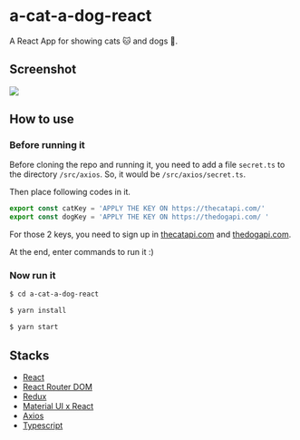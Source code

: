 # a-cat-a-dog-react

A React App for showing cats 🐱 and dogs 🐶.

## Screenshot

![](https://i.loli.net/2019/03/31/5c9fa5418610e.png)

## How to use

### Before running it
Before cloning the repo and running it, you need to add a file `secret.ts` to 
the directory `/src/axios`. So, it would be `/src/axios/secret.ts`.

Then place following codes in it.

```typescript
export const catKey = 'APPLY THE KEY ON https://thecatapi.com/'
export const dogKey = 'APPLY THE KEY ON https://thedogapi.com/ '
```

For those 2 keys, you need to sign up in [thecatapi.com](https://thecatapi.com/) and [thedogapi.com](https://thedogapi.com/).

At the end, enter commands to run it :)

### Now run it
```bash
$ cd a-cat-a-dog-react

$ yarn install

$ yarn start
```

## Stacks

* [React](https://reactjs.org/)
* [React Router DOM](https://reacttraining.com/react-router/core/guides/philosophy)
* [Redux](https://redux.js.org/)
* [Material UI x React](https://material-ui.com/)
* [Axios](https://github.com/axios/axios)
* [Typescript](https://www.typescriptlang.org/)